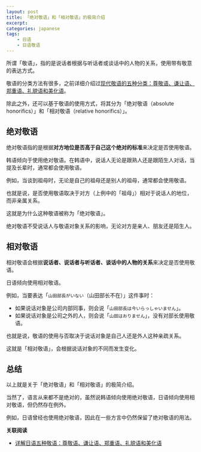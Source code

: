 ```yaml
---
layout: post
title: 「绝对敬语」和「相对敬语」的极简介绍
excerpt:
categories: japanese
tags:
    - 日语
    - 日语敬语
---
```


所谓「敬语」，指的是说话者根据与听话者或谈话中的人物的关系，使用带有敬意的表达方式。

敬语的分类方法有很多，之前详细介绍过[现代敬语的五种分类：尊敬语、谦让语、郑重语、礼貌语和美化语](/japanese/the-japanese-honorifics)。

除此之外，还可以基于敬语的使用方式，将其分为「绝对敬语<span class='more'>（absolute honorifics）</span>」和「相对敬语<span class='more'>（relative honorifics）</span>」。

## 绝对敬语

绝对敬语指的是根据**对方地位是否高于自己这个绝对的标准**来决定是否使用敬语。

韩语倾向于使用绝对敬语。在韩语中，说话人无论是跟熟人还是跟陌生人对话，当提及长辈时，通常都会使用敬语。

例如，当谈到祖母时，无论是自己的祖母还是别人的祖母，通常都会使用敬语。

也就是说，是否使用敬语取决于对方<span class='more'>（上例中的「祖母」）</span>相对于说话人的地位，而非亲属关系。

这就是为什么这种敬语被称为「绝对敬语」。

绝对敬语不受说话人与敬语对象关系的影响，无论对方是亲人、朋友还是陌生人。

## 相对敬语

相对敬语会根据**说话者、说话者与听话者、谈话中的人物的关系**来决定是否使用敬语。

日语倾向使用相对敬语。

例如，当要表达「`山田部長がいない`<span class='more'>（山田部长不在）</span>」这件事时：

- 如果说话对象是公司内部同事，则会说「`山田部長は今いらっしゃいません`」。
- 如果说话对象是公司之外的人，则会说「`山田はおりません`」，没有对部长使用敬语。

也就是说，敬语的使用与否取决于说话对象是自己人还是外人这种亲疏关系。

这就是「相对敬语」，会根据说话对象的不同而发生变化。

## 总结

以上就是关于「绝对敬语」和「相对敬语」的极简介绍。

当然了，语言从来都不是绝对的，虽然说韩语倾向使用绝对敬语，日语倾向使用相对敬语，但仍然存在例外。

例如，日语曾经也使用绝对敬语，因此在一些方言中仍然保留了绝对敬语的用法。

**关联阅读**

- [详解日语五种敬语：尊敬语、谦让语、郑重语、礼貌语和美化语](/japanese/the-japanese-honorifics)
